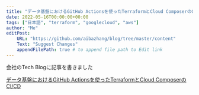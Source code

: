 ```yaml
---
title: "データ基盤におけるGitHub Actionsを使ったTerraformとCloud ComposerのCI/CD"
date: 2022-05-16T00:00:00+00:00
tags: ["日本語", "terraform", "googlecloud", "aws"]
author: "Me"
editPost:
    URL: "https://github.com/aibazhang/blog/tree/master/content"
    Text: "Suggest Changes"
    appendFilePath: true # to append file path to Edit link
---
```


会社のTech Blogに記事を書きました

[データ基盤におけるGitHub Actionsを使ったTerraformとCloud ComposerのCI/CD](https://buildersbox.corp-sansan.com/entry/2022/05/16/110000)